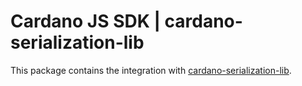 # Cardano JS SDK | cardano-serialization-lib

This package contains the integration with [cardano-serialization-lib].

[cardano-serialization-lib]: https://github.com/Emurgo/cardano-serialization-lib
